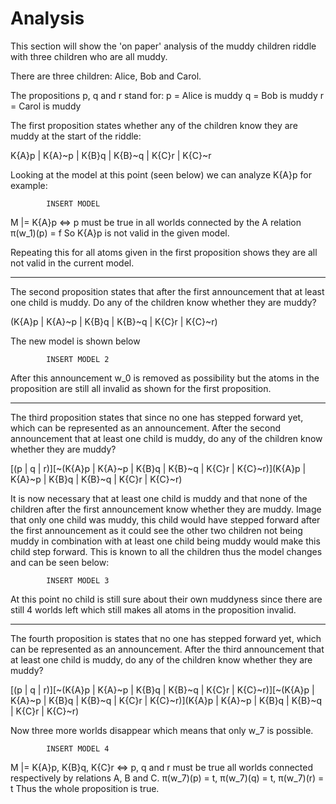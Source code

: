 # Analysis

This section will show the 'on paper' analysis of the muddy children riddle with three children who are all muddy. 

There are three children: Alice, Bob and Carol. 

The propositions p, q and r stand for:
p = Alice is muddy
q = Bob is muddy
r = Carol is muddy

The first proposition states whether any of the children know they are muddy at the start of the riddle:

K{A}p | K{A}~p | K{B}q | K{B}~q | K{C}r | K{C}~r

Looking at the model at this point (seen below) we can analyze K{A}p for example:


			INSERT MODEL


 M |= K{A}p    	⇔ 
 p must be true in all worlds connected by the A relation
 π(w_1)(p) = f
 So K{A}p is not valid in the given model.
 
Repeating this for all atoms given in the first proposition shows they are all not valid in the current model.

------------------------------------------------------------------------------------------------------------------

The second proposition states that after the first announcement that at least one child is muddy. Do any of the children know whether they are muddy?

<p | q | r>(K{A}p | K{A}~p | K{B}q | K{B}~q | K{C}r | K{C}~r)

The new model is shown below


			INSERT MODEL 2


After this announcement w_0 is removed as possibility but the atoms in the proposition are still all invalid as shown for the first proposition.

-----------------------------------------------------------------------------------------------------------------

The third proposition states that since no one has stepped forward yet, which can be represented as an announcement. After the second announcement that at least one child is muddy, do any of the children know whether they are muddy?

[(p | q | r)][~(K{A}p | K{A}~p | K{B}q | K{B}~q | K{C}r | K{C}~r)](K{A}p | K{A}~p | K{B}q | K{B}~q | K{C}r | K{C}~r)

It is now necessary that at least one child is muddy and that none of the children after the first announcement know whether they are muddy. Image that only one child was muddy, this child would have stepped forward after the first announcement as it could see the other two children not being muddy in combination with at least one child being muddy would make this child step forward. This is known to all the children thus the model changes and can be seen below:


			INSERT MODEL 3


At this point no child is still sure about their own muddyness since there are still 4 worlds left which still makes all atoms in the proposition invalid.

--------------------------------------------------------------------------------------------------------------------

The fourth proposition is states that no one has stepped forward yet, which can be represented as an announcement. After the third announcement that at least one child is muddy, do any of the children know whether they are muddy?

[(p | q | r)][~(K{A}p | K{A}~p | K{B}q | K{B}~q | K{C}r | K{C}~r)][~(K{A}p | K{A}~p | K{B}q | K{B}~q | K{C}r | K{C}~r)](K{A}p | K{A}~p | K{B}q | K{B}~q | K{C}r | K{C}~r)

Now three more worlds disappear which means that only w_7 is possible.


			INSERT MODEL 4


 M |= K{A}p, K{B}q, K{C}r    	⇔
 p, q and r must be true all worlds connected respectively by relations A, B and C.
 π(w_7)(p) = t,  π(w_7)(q) = t, π(w_7)(r) = t
 Thus the whole proposition is true.
 



 